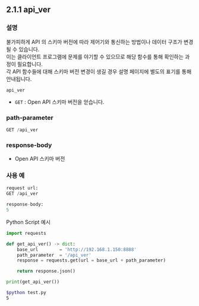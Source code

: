 ﻿## 2.1.1 api_ver 

### 설명

불가피하게 API 의 스키마 버전에 따라 제어기와 통신하는 방법이나 데이터 구조가 변경될 수 있습니다.  
이는 클라이언트 프로그램에 문제를 야기할 수 있으므로 해당 함수를 통해 확인하는 과정이 필요합니다.  
각 API 함수들에 대해 스키마 버전 변경이 생길 경우 설명 페이지에 별도의 표기를 통해 안내됩니다.


`api_ver`

- `GET` : Open API 스키마 버전을 얻습니다.

### path-parameter

```python
GET /api_ver
```

### response-body

- Open API 스키마 버전


### 사용 예

```python
request url:
GET /api_ver

response-body:
5
```

Python Script 예시

```python
import requests

def get_api_ver() -> dict:
    base_url        = 'http://192.168.1.150:8888'
    path_parameter  = '/api_ver'
    response = requests.get(url = base_url + path_parameter)

    return response.json()

print(get_api_ver())
```
```sh
$python test.py
5
```